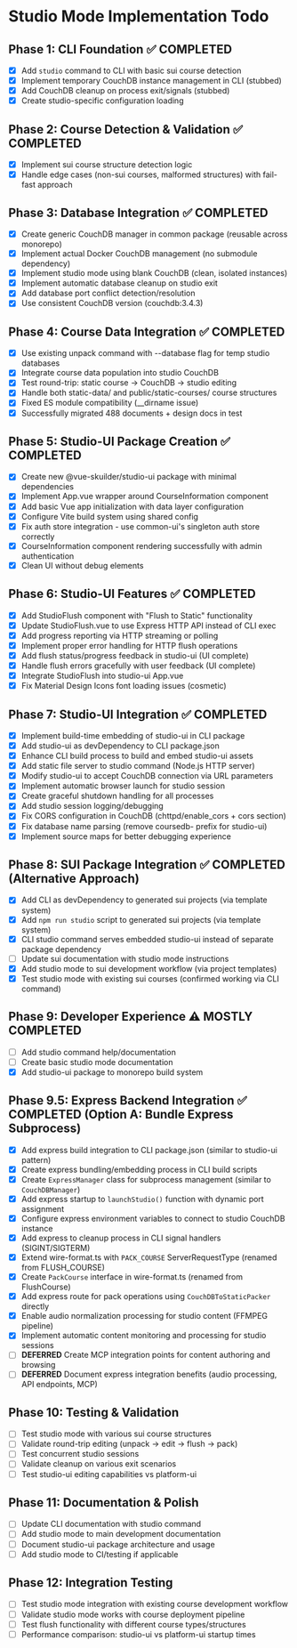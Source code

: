 # Studio Mode Implementation Todo

## Phase 1: CLI Foundation ✅ COMPLETED
- [x] Add `studio` command to CLI with basic sui course detection
- [x] Implement temporary CouchDB instance management in CLI (stubbed)
- [x] Add CouchDB cleanup on process exit/signals (stubbed)
- [x] Create studio-specific configuration loading

## Phase 2: Course Detection & Validation ✅ COMPLETED
- [x] Implement sui course structure detection logic
- [x] Handle edge cases (non-sui courses, malformed structures) with fail-fast approach

## Phase 3: Database Integration ✅ COMPLETED
- [x] Create generic CouchDB manager in common package (reusable across monorepo)
- [x] Implement actual Docker CouchDB management (no submodule dependency)
- [x] Implement studio mode using blank CouchDB (clean, isolated instances)
- [x] Implement automatic database cleanup on studio exit
- [x] Add database port conflict detection/resolution
- [x] Use consistent CouchDB version (couchdb:3.4.3)

## Phase 4: Course Data Integration ✅ COMPLETED
- [x] Use existing unpack command with --database flag for temp studio databases
- [x] Integrate course data population into studio CouchDB  
- [x] Test round-trip: static course → CouchDB → studio editing
- [x] Handle both static-data/ and public/static-courses/ course structures
- [x] Fixed ES module compatibility (__dirname issue)
- [x] Successfully migrated 488 documents + design docs in test

## Phase 5: Studio-UI Package Creation ✅ COMPLETED
- [x] Create new @vue-skuilder/studio-ui package with minimal dependencies
- [x] Implement App.vue wrapper around CourseInformation component
- [x] Add basic Vue app initialization with data layer configuration  
- [x] Configure Vite build system using shared config
- [x] Fix auth store integration - use common-ui's singleton auth store correctly
- [x] CourseInformation component rendering successfully with admin authentication
- [x] Clean UI without debug elements

## Phase 6: Studio-UI Features ✅ COMPLETED
- [x] Add StudioFlush component with "Flush to Static" functionality
- [x] Update StudioFlush.vue to use Express HTTP API instead of CLI exec
- [x] Add progress reporting via HTTP streaming or polling
- [x] Implement proper error handling for HTTP flush operations
- [x] Add flush status/progress feedback in studio-ui (UI complete)
- [x] Handle flush errors gracefully with user feedback (UI complete)
- [x] Integrate StudioFlush into studio-ui App.vue
- [x] Fix Material Design Icons font loading issues (cosmetic)

## Phase 7: Studio-UI Integration ✅ COMPLETED
- [x] Implement build-time embedding of studio-ui in CLI package
- [x] Add studio-ui as devDependency to CLI package.json
- [x] Enhance CLI build process to build and embed studio-ui assets
- [x] Add static file server to studio command (Node.js HTTP server)
- [x] Modify studio-ui to accept CouchDB connection via URL parameters
- [x] Implement automatic browser launch for studio session
- [x] Create graceful shutdown handling for all processes
- [x] Add studio session logging/debugging
- [x] Fix CORS configuration in CouchDB (chttpd/enable_cors + cors section)
- [x] Fix database name parsing (remove coursedb- prefix for studio-ui)
- [x] Implement source maps for better debugging experience

## Phase 8: SUI Package Integration ✅ COMPLETED (Alternative Approach)
- [x] Add CLI as devDependency to generated sui projects (via template system)
- [x] Add `npm run studio` script to generated sui projects (via template system)  
- [x] CLI studio command serves embedded studio-ui instead of separate package dependency
- [ ] Update sui documentation with studio mode instructions
- [x] Add studio mode to sui development workflow (via project templates)
- [x] Test studio mode with existing sui courses (confirmed working via CLI command)

## Phase 9: Developer Experience ⚠️ MOSTLY COMPLETED
- [ ] Add studio command help/documentation
- [ ] Create basic studio mode documentation
- [x] Add studio-ui package to monorepo build system

## Phase 9.5: Express Backend Integration ✅ COMPLETED (Option A: Bundle Express Subprocess)
- [x] Add express build integration to CLI package.json (similar to studio-ui pattern)
- [x] Create express bundling/embedding process in CLI build scripts
- [x] Create `ExpressManager` class for subprocess management (similar to `CouchDBManager`)
- [x] Add express startup to `launchStudio()` function with dynamic port assignment
- [x] Configure express environment variables to connect to studio CouchDB instance
- [x] Add express to cleanup process in CLI signal handlers (SIGINT/SIGTERM)
- [x] Extend wire-format.ts with `PACK_COURSE` ServerRequestType (renamed from FLUSH_COURSE)
- [x] Create `PackCourse` interface in wire-format.ts (renamed from FlushCourse)
- [x] Add express route for pack operations using `CouchDBToStaticPacker` directly
- [x] Enable audio normalization processing for studio content (FFMPEG pipeline)
- [x] Implement automatic content monitoring and processing for studio sessions
- [ ] **DEFERRED** Create MCP integration points for content authoring and browsing
- [ ] **DEFERRED** Document express integration benefits (audio processing, API endpoints, MCP)

## Phase 10: Testing & Validation
- [ ] Test studio mode with various sui course structures
- [ ] Validate round-trip editing (unpack → edit → flush → pack)
- [ ] Test concurrent studio sessions
- [ ] Validate cleanup on various exit scenarios
- [ ] Test studio-ui editing capabilities vs platform-ui

## Phase 11: Documentation & Polish
- [ ] Update CLI documentation with studio command
- [ ] Add studio mode to main development documentation
- [ ] Document studio-ui package architecture and usage
- [ ] Add studio mode to CI/testing if applicable

## Phase 12: Integration Testing
- [ ] Test studio mode integration with existing course development workflow
- [ ] Validate studio mode works with course deployment pipeline
- [ ] Test flush functionality with different course types/structures
- [ ] Performance comparison: studio-ui vs platform-ui startup times

